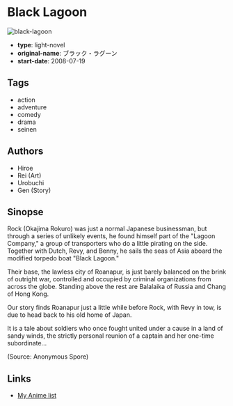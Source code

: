 # Black Lagoon

![black-lagoon](https://cdn.myanimelist.net/images/manga/2/53365.jpg)

-   **type**: light-novel
-   **original-name**: ブラック・ラグーン
-   **start-date**: 2008-07-19

## Tags

-   action
-   adventure
-   comedy
-   drama
-   seinen

## Authors

-   Hiroe
-   Rei (Art)
-   Urobuchi
-   Gen (Story)

## Sinopse

Rock (Okajima Rokuro) was just a normal Japanese businessman, but through a series of unlikely events, he found himself part of the "Lagoon Company," a group of transporters who do a little pirating on the side. Together with Dutch, Revy, and Benny, he sails the seas of Asia aboard the modified torpedo boat "Black Lagoon."

Their base, the lawless city of Roanapur, is just barely balanced on the brink of outright war, controlled and occupied by criminal organizations from across the globe. Standing above the rest are Balalaika of Russia and Chang of Hong Kong.

Our story finds Roanapur just a little while before Rock, with Revy in tow, is due to head back to his old home of Japan.

It is a tale about soldiers who once fought united under a cause in a land of sandy winds, the strictly personal reunion of a captain and her one-time subordinate...

(Source: Anonymous Spore)

## Links

-   [My Anime list](https://myanimelist.net/manga/22699/Black_Lagoon)
